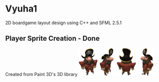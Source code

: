 # Vyuha1
2D boardgame layout design using C++ and SFML 2.5.1


## Player Sprite Creation - Done
Created from Paint 3D's 3D library
![](piratefront.png)![](pirateright.png)![](pirateback.png)![](pirateleft.png)
